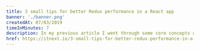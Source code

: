 ```yaml
---
title: 3 small tips for better Redux performance in a React app
banner: './banner.png'
createdAt: 07/03/2019
timeInMinutes: 7
description: In my previous article I went through some core concepts of performance optimisation in React apps. This article will extend these concepts by focusing on practices which will make sure that the introduction of Redux into your project is not causing any perf bottlenecks as your app grows.
href: https://itnext.io/3-small-tips-for-better-redux-performance-in-a-react-app-9cde549df6af
---
```

